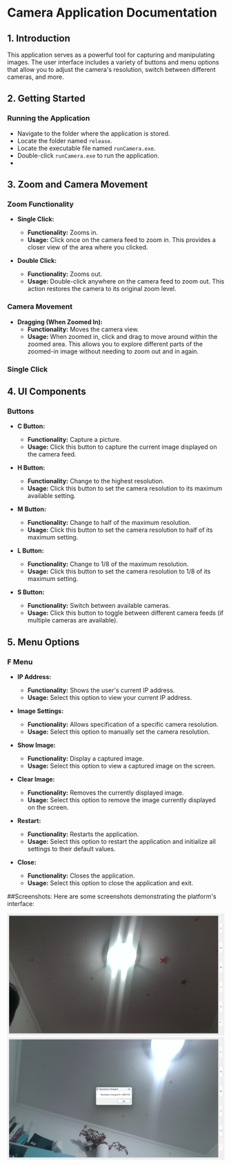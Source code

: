 # Camera Application Documentation

## 1. Introduction

This application serves as a powerful tool for capturing and manipulating images. The user interface includes a variety of buttons and menu options that allow you to adjust the camera's resolution, switch between different cameras, and more.

## 2. Getting Started

### Running the Application

- Navigate to the folder where the application is stored.
- Locate the folder named `release`.
- Locate the executable file named `runCamera.exe`.
- Double-click `runCamera.exe` to run the application.
- 
## 3. Zoom and Camera Movement

### Zoom Functionality

- **Single Click:**
  - **Functionality:** Zooms in.
  - **Usage:** Click once on the camera feed to zoom in. This provides a closer view of the area where you clicked.

- **Double Click:**
  - **Functionality:** Zooms out.
  - **Usage:** Double-click anywhere on the camera feed to zoom out. This action restores the camera to its original zoom level.

### Camera Movement

- **Dragging (When Zoomed In):**
  - **Functionality:** Moves the camera view.
  - **Usage:** When zoomed in, click and drag to move around within the zoomed area. This allows you to explore different parts of the zoomed-in image without needing to zoom out and in again.


### Single Click

## 4. UI Components

### Buttons

- **C Button:**
  - **Functionality:** Capture a picture.
  - **Usage:** Click this button to capture the current image displayed on the camera feed.

- **H Button:**
  - **Functionality:** Change to the highest resolution.
  - **Usage:** Click this button to set the camera resolution to its maximum available setting.

- **M Button:**
  - **Functionality:** Change to half of the maximum resolution.
  - **Usage:** Click this button to set the camera resolution to half of its maximum setting.

- **L Button:**
  - **Functionality:** Change to 1/8 of the maximum resolution.
  - **Usage:** Click this button to set the camera resolution to 1/8 of its maximum setting.

- **S Button:**
  - **Functionality:** Switch between available cameras.
  - **Usage:** Click this button to toggle between different camera feeds (if multiple cameras are available).

## 5. Menu Options

### F Menu

- **IP Address:**
  - **Functionality:** Shows the user's current IP address.
  - **Usage:** Select this option to view your current IP address.

- **Image Settings:**
  - **Functionality:** Allows specification of a specific camera resolution.
  - **Usage:** Select this option to manually set the camera resolution.

- **Show Image:**
  - **Functionality:** Display a captured image.
  - **Usage:** Select this option to view a captured image on the screen.

- **Clear Image:**
  - **Functionality:** Removes the currently displayed image.
  - **Usage:** Select this option to remove the image currently displayed on the screen.

- **Restart:**
  - **Functionality:** Restarts the application.
  - **Usage:** Select this option to restart the application and initialize all settings to their default values.

- **Close:**
  - **Functionality:** Closes the application.
  - **Usage:** Select this option to close the application and exit.


##Screenshots:
Here are some screenshots demonstrating the platform's interface:

![Main Interface](images/image.png)
![Main Interface](images/image1.png)

